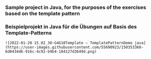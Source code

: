 ### Sample project in Java, for the purposes of the exercises based on the template pattern

### Beispielprojekt in Java für die Übungen auf Basis des Template-Patterns


```
![2022-01-20 15_02_30-G4G10Template – TemplatePatternDemo java](https://user-images.githubusercontent.com/55690923/150353360-6d0434d6-916c-4c92-b9b4-184127d3649d.png)
```
